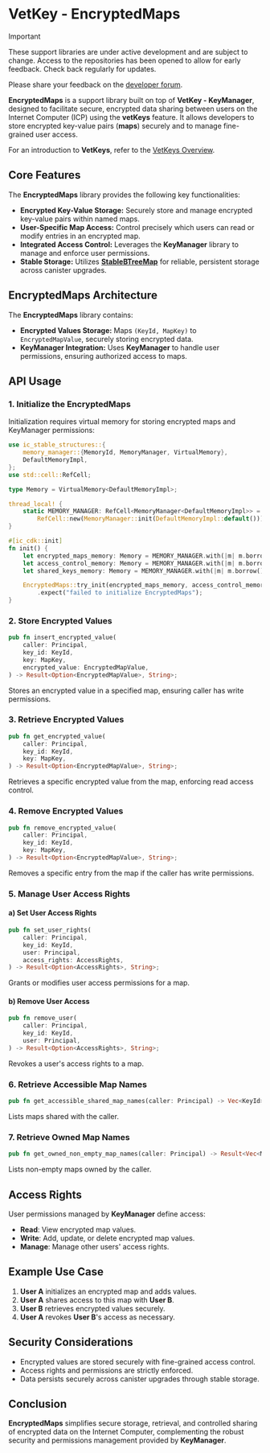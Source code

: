 # VetKey - EncryptedMaps

> [!IMPORTANT]  
> These support libraries are under active development and are subject to change. Access to the repositories has been opened to allow for early feedback. Check back regularly for updates.
>
> Please share your feedback on the [developer forum](https://forum.dfinity.org/t/threshold-key-derivation-privacy-on-the-ic/16560/179).

**EncryptedMaps** is a support library built on top of **VetKey - KeyManager**, designed to facilitate secure, encrypted data sharing between users on the Internet Computer (ICP) using the **vetKeys** feature. It allows developers to store encrypted key-value pairs (**maps**) securely and to manage fine-grained user access.

For an introduction to **VetKeys**, refer to the [VetKeys Overview](https://internetcomputer.org/docs/building-apps/network-features/encryption/VetKeys).

## Core Features

The **EncryptedMaps** library provides the following key functionalities:

- **Encrypted Key-Value Storage:** Securely store and manage encrypted key-value pairs within named maps.
- **User-Specific Map Access:** Control precisely which users can read or modify entries in an encrypted map.
- **Integrated Access Control:** Leverages the **KeyManager** library to manage and enforce user permissions.
- **Stable Storage:** Utilizes **[StableBTreeMap](https://crates.io/crates/ic-stable-structures)** for reliable, persistent storage across canister upgrades.

## EncryptedMaps Architecture

The **EncryptedMaps** library contains:

- **Encrypted Values Storage:** Maps `(KeyId, MapKey)` to `EncryptedMapValue`, securely storing encrypted data.
- **KeyManager Integration:** Uses **KeyManager** to handle user permissions, ensuring authorized access to maps.

## API Usage

### 1. Initialize the EncryptedMaps

Initialization requires virtual memory for storing encrypted maps and KeyManager permissions:

```rust
use ic_stable_structures::{
    memory_manager::{MemoryId, MemoryManager, VirtualMemory},
    DefaultMemoryImpl,
};
use std::cell::RefCell;

type Memory = VirtualMemory<DefaultMemoryImpl>;

thread_local! {
    static MEMORY_MANAGER: RefCell<MemoryManager<DefaultMemoryImpl>> =
        RefCell::new(MemoryManager::init(DefaultMemoryImpl::default()));
}

#[ic_cdk::init]
fn init() {
    let encrypted_maps_memory: Memory = MEMORY_MANAGER.with(|m| m.borrow().get(MemoryId::new(0)));
    let access_control_memory: Memory = MEMORY_MANAGER.with(|m| m.borrow().get(MemoryId::new(1)));
    let shared_keys_memory: Memory = MEMORY_MANAGER.with(|m| m.borrow().get(MemoryId::new(2)));

    EncryptedMaps::try_init(encrypted_maps_memory, access_control_memory, shared_keys_memory)
        .expect("failed to initialize EncryptedMaps");
}
```

### 2. Store Encrypted Values

```rust
pub fn insert_encrypted_value(
    caller: Principal,
    key_id: KeyId,
    key: MapKey,
    encrypted_value: EncryptedMapValue,
) -> Result<Option<EncryptedMapValue>, String>;
```

Stores an encrypted value in a specified map, ensuring caller has write permissions.

### 3. Retrieve Encrypted Values

```rust
pub fn get_encrypted_value(
    caller: Principal,
    key_id: KeyId,
    key: MapKey,
) -> Result<Option<EncryptedMapValue>, String>;
```

Retrieves a specific encrypted value from the map, enforcing read access control.

### 4. Remove Encrypted Values

```rust
pub fn remove_encrypted_value(
    caller: Principal,
    key_id: KeyId,
    key: MapKey,
) -> Result<Option<EncryptedMapValue>, String>;
```

Removes a specific entry from the map if the caller has write permissions.

### 5. Manage User Access Rights

#### a) Set User Access Rights

```rust
pub fn set_user_rights(
    caller: Principal,
    key_id: KeyId,
    user: Principal,
    access_rights: AccessRights,
) -> Result<Option<AccessRights>, String>;
```

Grants or modifies user access permissions for a map.

#### b) Remove User Access

```rust
pub fn remove_user(
    caller: Principal,
    key_id: KeyId,
    user: Principal,
) -> Result<Option<AccessRights>, String>;
```

Revokes a user's access rights to a map.

### 6. Retrieve Accessible Map Names

```rust
pub fn get_accessible_shared_map_names(caller: Principal) -> Vec<KeyId>;
```

Lists maps shared with the caller.

### 7. Retrieve Owned Map Names

```rust
pub fn get_owned_non_empty_map_names(caller: Principal) -> Result<Vec<MapName>, String>;
```

Lists non-empty maps owned by the caller.

## Access Rights

User permissions managed by **KeyManager** define access:

- **Read**: View encrypted map values.
- **Write**: Add, update, or delete encrypted map values.
- **Manage**: Manage other users' access rights.

## Example Use Case

1. **User A** initializes an encrypted map and adds values.
2. **User A** shares access to this map with **User B**.
3. **User B** retrieves encrypted values securely.
4. **User A** revokes **User B**'s access as necessary.

## Security Considerations

- Encrypted values are stored securely with fine-grained access control.
- Access rights and permissions are strictly enforced.
- Data persists securely across canister upgrades through stable storage.

## Conclusion

**EncryptedMaps** simplifies secure storage, retrieval, and controlled sharing of encrypted data on the Internet Computer, complementing the robust security and permissions management provided by **KeyManager**.
